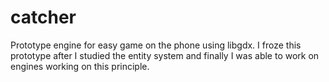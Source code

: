 # catcher
Prototype engine for easy game on the phone using libgdx.
I froze this prototype after I studied the entity system and finally I was able to work on engines working on this principle.
